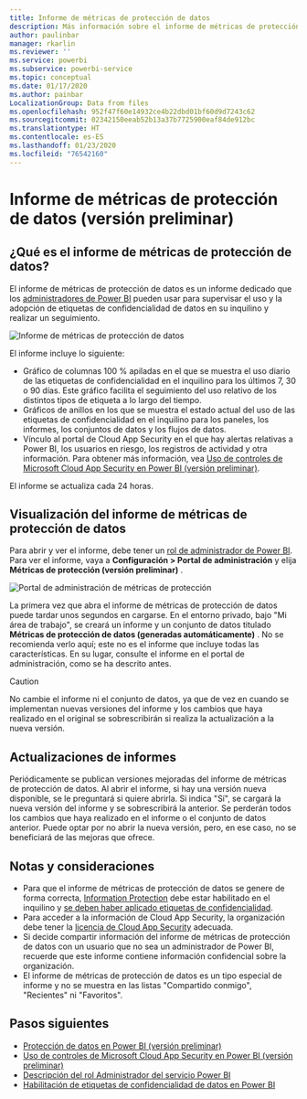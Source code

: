 ```yaml
---
title: Informe de métricas de protección de datos
description: Más información sobre el informe de métricas de protección de datos
author: paulinbar
manager: rkarlin
ms.reviewer: ''
ms.service: powerbi
ms.subservice: powerbi-service
ms.topic: conceptual
ms.date: 01/17/2020
ms.author: painbar
LocalizationGroup: Data from files
ms.openlocfilehash: 952f47f60e14932ce4b22dbd01bf60d9d7243c62
ms.sourcegitcommit: 02342150eeab52b13a37b7725900eaf84de912bc
ms.translationtype: HT
ms.contentlocale: es-ES
ms.lasthandoff: 01/23/2020
ms.locfileid: "76542160"
---
```

# <a name="data-protection-metrics-report-preview"></a>Informe de métricas de protección de datos (versión preliminar)

## <a name="what-is-the-data-protection-metrics-report"></a>¿Qué es el informe de métricas de protección de datos?
El informe de métricas de protección de datos es un informe dedicado que los [administradores de Power BI](../service-admin-role.md) pueden usar para supervisar el uso y la adopción de etiquetas de confidencialidad de datos en su inquilino y realizar un seguimiento.

![Informe de métricas de protección de datos](./media/service-security-data-protection-metrics-report/protection-metrics-seven-days-1.png)
 
El informe incluye lo siguiente:
* Gráfico de columnas 100 % apiladas en el que se muestra el uso diario de las etiquetas de confidencialidad en el inquilino para los últimos 7, 30 o 90 días. Este gráfico facilita el seguimiento del uso relativo de los distintos tipos de etiqueta a lo largo del tiempo.
* Gráficos de anillos en los que se muestra el estado actual del uso de las etiquetas de confidencialidad en el inquilino para los paneles, los informes, los conjuntos de datos y los flujos de datos.
* Vínculo al portal de Cloud App Security en el que hay alertas relativas a Power BI, los usuarios en riesgo, los registros de actividad y otra información. Para obtener más información, vea [Uso de controles de Microsoft Cloud App Security en Power BI (versión preliminar)](./service-security-using-microsoft-cloud-app-security-controls.md).

El informe se actualiza cada 24 horas.

## <a name="viewing-the-data-protection-metrics-report"></a>Visualización del informe de métricas de protección de datos

Para abrir y ver el informe, debe tener un [rol de administrador de Power BI](../service-admin-role.md).
Para ver el informe, vaya a **Configuración > Portal de administración** y elija **Métricas de protección (versión preliminar)** .

![Portal de administración de métricas de protección](./media/service-security-data-protection-metrics-report/protection-metrics-admin-portal.png)
 
 
La primera vez que abra el informe de métricas de protección de datos puede tardar unos segundos en cargarse. En el entorno privado, bajo "Mi área de trabajo", se creará un informe y un conjunto de datos titulado **Métricas de protección de datos (generadas automáticamente)** . No se recomienda verlo aquí; este no es el informe que incluye todas las características. En su lugar, consulte el informe en el portal de administración, como se ha descrito antes.

> [!CAUTION]
> No cambie el informe ni el conjunto de datos, ya que de vez en cuando se implementan nuevas versiones del informe y los cambios que haya realizado en el original se sobrescribirán si realiza la actualización a la nueva versión.

## <a name="report-updates"></a>Actualizaciones de informes

Periódicamente se publican versiones mejoradas del informe de métricas de protección de datos. Al abrir el informe, si hay una versión nueva disponible, se le preguntará si quiere abrirla. Si indica "Sí", se cargará la nueva versión del informe y se sobrescribirá la anterior. Se perderán todos los cambios que haya realizado en el informe o el conjunto de datos anterior. Puede optar por no abrir la nueva versión, pero, en ese caso, no se beneficiará de las mejoras que ofrece. 
## <a name="notes-and-considerations"></a>Notas y consideraciones
* Para que el informe de métricas de protección de datos se genere de forma correcta, [Information Protection](./service-security-enable-data-sensitivity-labels.md) debe estar habilitado en el inquilino y [se deben haber aplicado etiquetas de confidencialidad](../designer/service-security-apply-data-sensitivity-labels.md). 
* Para acceder a la información de Cloud App Security, la organización debe tener la [licencia de Cloud App Security](https://docs.microsoft.com/power-bi/admin/service-security-using-microsoft-cloud-app-security-controls#microsoft-cloud-app-security-licensing) adecuada.
* Si decide compartir información del informe de métricas de protección de datos con un usuario que no sea un administrador de Power BI, recuerde que este informe contiene información confidencial sobre la organización.
* El informe de métricas de protección de datos es un tipo especial de informe y no se muestra en las listas "Compartido conmigo", "Recientes" ni "Favoritos".
## <a name="next-steps"></a>Pasos siguientes
* [Protección de datos en Power BI (versión preliminar)](./service-security-data-protection-overview.md)
* [Uso de controles de Microsoft Cloud App Security en Power BI (versión preliminar)](./service-security-using-microsoft-cloud-app-security-controls.md)
* [Descripción del rol Administrador del servicio Power BI](../service-admin-role.md)
* [Habilitación de etiquetas de confidencialidad de datos en Power BI](./service-security-enable-data-sensitivity-labels.md)
